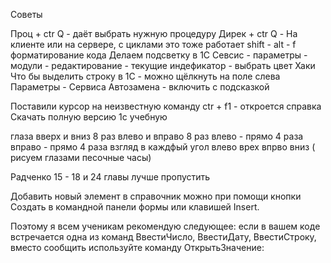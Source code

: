 Советы

Проц + ctr Q - даёт выбрать нужную процедуру
Дирек + ctr Q - На клиенте или на сервере, с циклами это тоже работает
shift - alt - f  форматирование кода
Делаем подсветку в 1С
Севсис - параметры - модули - редактирование - текущие индефикатор - выбрать цвет Хаки 
Что бы выделить строку в 1С - можно щёлкнуть на поле слева
Параметры - Сервиса Автозамена - включить с подсказкой

Поставили курсор на неизвестную команду ctr + f1 - откроется справка
Скачать полную версию 1с учебную 


глаза вверх и вниз 8 раз
влево и вправо 8 раз
влево - прямо 4 раза
вправо - прямо 4 раза
взгляд в каждфый угол влево врех впрво вниз ( рисуем глазами песочные часы)


Радченко 15 - 18 и 24 главы лучше пропустить 



Добавить новый элемент в справочник можно при помощи кнопки
Создать в командной панели формы или клавишей Insert.


Поэтому я всем ученикам рекомендую следующее: если в вашем коде встречается одна из команд ВвестиЧисло, ВвестиДату, ВвестиСтроку, вместо сообщить используйте команду ОткрытьЗначение: